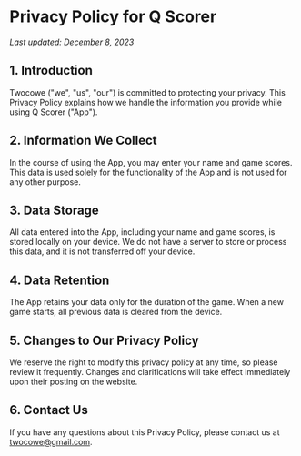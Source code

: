 # Privacy Policy for Q Scorer

_Last updated: December 8, 2023_

## 1. Introduction

Twocowe ("we", "us", "our") is committed to protecting your privacy. This Privacy Policy explains how we handle the information you provide while using Q Scorer ("App").

## 2. Information We Collect

In the course of using the App, you may enter your name and game scores. This data is used solely for the functionality of the App and is not used for any other purpose.

## 3. Data Storage

All data entered into the App, including your name and game scores, is stored locally on your device. We do not have a server to store or process this data, and it is not transferred off your device.

## 4. Data Retention

The App retains your data only for the duration of the game. When a new game starts, all previous data is cleared from the device.

## 5. Changes to Our Privacy Policy

We reserve the right to modify this privacy policy at any time, so please review it frequently. Changes and clarifications will take effect immediately upon their posting on the website.

## 6. Contact Us

If you have any questions about this Privacy Policy, please contact us at [twocowe@gmail.com](mailto:twocowe@gmail.com).
